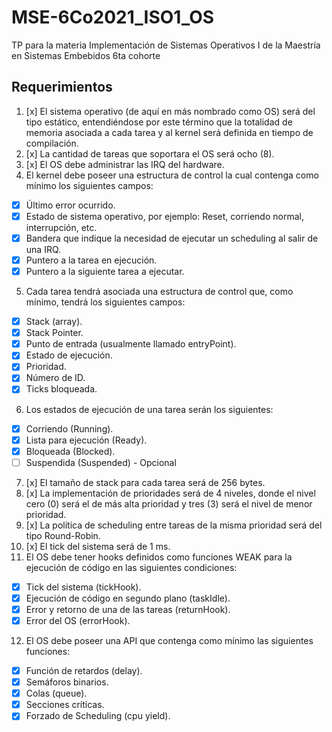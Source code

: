 # MSE-6Co2021_ISO1_OS
TP para la materia Implementación de Sistemas Operativos I de la Maestría en Sistemas Embebidos 6ta cohorte

## Requerimientos

1. [x] El sistema operativo (de aquí en más nombrado como OS) será del tipo estático,
entendiéndose por este término que la totalidad de memoria asociada a cada tarea y al
kernel será definida en tiempo de compilación.
2. [x] La cantidad de tareas que soportara el OS será ocho (8).
3. [x] El OS debe administrar las IRQ del hardware.
4. El kernel debe poseer una estructura de control la cual contenga como mínimo los
siguientes campos:
- [x] Último error ocurrido.
- [x] Estado de sistema operativo, por ejemplo: Reset, corriendo normal, interrupción,
etc.
- [x] Bandera que indique la necesidad de ejecutar un scheduling al salir de una IRQ.
- [x] Puntero a la tarea en ejecución.
- [x] Puntero a la siguiente tarea a ejecutar.
5. Cada tarea tendrá asociada una estructura de control que, como mínimo, tendrá los
siguientes campos:
- [x] Stack (array).
- [x] Stack Pointer.
- [x] Punto de entrada (usualmente llamado entryPoint).
- [x] Estado de ejecución.
- [x] Prioridad.
- [x] Número de ID.
- [x] Ticks bloqueada.
6. Los estados de ejecución de una tarea serán los siguientes:
- [x] Corriendo (Running).
- [x] Lista para ejecución (Ready).
- [x] Bloqueada (Blocked).
- [ ] Suspendida (Suspended) - Opcional
7. [x] El tamaño de stack para cada tarea será de 256 bytes.
8. [x] La implementación de prioridades será de 4 niveles, donde el nivel cero (0) será el de más alta prioridad y tres (3) será el nivel de menor prioridad.
9. [x] La política de scheduling entre tareas de la misma prioridad será del tipo Round-Robin.
10. [x] El tick del sistema será de 1 ms.
11. El OS debe tener hooks definidos como funciones WEAK para la ejecución de código en las siguientes condiciones:
- [x] Tick del sistema (tickHook).
- [x] Ejecución de código en segundo plano (taskIdle).
- [x] Error y retorno de una de las tareas (returnHook).
- [x] Error del OS (errorHook).
12. El OS debe poseer una API que contenga como mínimo las siguientes funciones:
- [x] Función de retardos (delay).
- [x] Semáforos binarios.
- [x] Colas (queue).
- [x] Secciones críticas.
- [x] Forzado de Scheduling (cpu yield).
